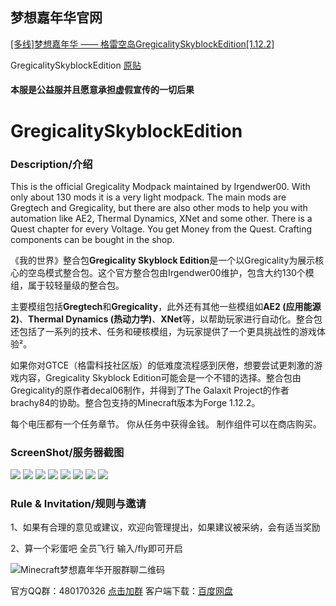 ## 梦想嘉年华官网
[[多线]梦想嘉年华 —— 格雷空岛GregicalitySkyblockEdition[1.12.2]](https://www.mcbbs.net/thread-951339-1-1.html)


GregicalitySkyblockEdition [原贴](https://www.curseforge.com/minecraft/modpacks/gregicality-skyblock-edition)


#### 本服是公益服并且愿意承担虚假宣传的一切后果


# GregicalitySkyblockEdition
### Description/介绍

This is the official Gregicality Modpack maintained by Irgendwer00.
With only about 130 mods it is a very light modpack.
The main mods are Gregtech and Gregicality, but there are also other mods to help you with automation like AE2, Thermal Dynamics, XNet and some other.
There is a Quest chapter for every Voltage.
You get Money from the Quest.
Crafting components can be bought in the shop.


《我的世界》整合包**Gregicality Skyblock Edition**是一个以Gregicality为展示核心的空岛模式整合包。这个官方整合包由Irgendwer00维护，包含大约130个模组，属于较轻量级的整合包。

主要模组包括**Gregtech**和**Gregicality**，此外还有其他一些模组如**AE2 (应用能源2)**、**Thermal Dynamics (热动力学)**、**XNet**等，以帮助玩家进行自动化。整合包还包括了一系列的技术、任务和硬核模组，为玩家提供了一个更具挑战性的游戏体验²。


如果你对GTCE（格雷科技社区版）的低难度流程感到厌倦，想要尝试更刺激的游戏内容，Gregicality Skyblock Edition可能会是一个不错的选择。整合包由Gregicality的原作者decal06制作，并得到了The Galaxit Project的作者brachy84的协助。整合包支持的Minecraft版本为Forge 1.12.2。

每个电压都有一个任务章节。
你从任务中获得金钱。
制作组件可以在商店购买。


### ScreenShot/服务器截图
![](img/2021-12-11_15.29.46.png)
![](img/2021-12-11_15.30.17.png)
![](img/2021-12-11_15.31.35.png)
![](img/2021-12-11_15.31.48.png)
![](img/2021-12-11_15.32.11.png)
![](img/2021-12-11_15.32.15.png)
![](img/2021-12-11_15.32.18.png)
![](img/2021-12-11_15.32.27.png)

### Rule & Invitation/规则与邀请
1、如果有合理的意见或建议，欢迎向管理提出，如果建议被采纳，会有适当奖励

2、算一个彩蛋吧 全员飞行 输入/fly即可开启

![Minecraft梦想嘉年华开服群聊二维码](img/QQ图片20220829150730.jpg)

官方QQ群：480170326 [点击加群](https://jq.qq.com/?_wv=1027&k=Fb3J7Pnm)
客户端下载：[百度网盘](https://pan.baidu.com/s/1VGmWN7w-miLFxBcy4fkQQg?pwd=mxjn)
